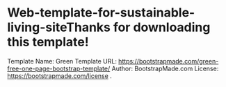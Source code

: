 # Web-template-for-sustainable-living-siteThanks for downloading this template!

Template Name: Green
Template URL: https://bootstrapmade.com/green-free-one-page-bootstrap-template/
Author: BootstrapMade.com
License: https://bootstrapmade.com/license
.
